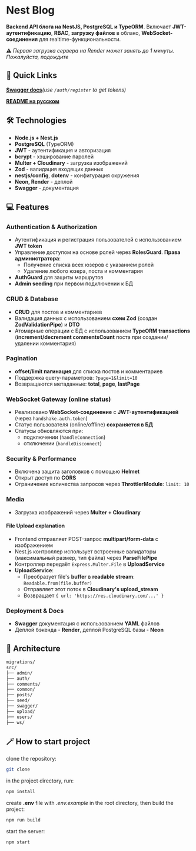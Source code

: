 # Nest Blog

**Backend API блога на NestJS, PostgreSQL и TypeORM**. Включает **JWT-аутентификацию**, **RBAC**, **загрузку файлов** в облако, **WebSocket-соединения** для realtime-функциональности.

⚠️ _Первая загрузка сервера на Render может занять до 1 минуты. Пожалуйста, подождите_

## 🔗 Quick Links

[**Swagger docs**](https://nest-blog-7ygh.onrender.com/docs)_(use `/auth/register` to get tokens)_

[**README на русском**](./README.ru.md)

## 🛠️ Technologies

- **Node.js + Nest.js**
- **PostgreSQL** (TypeORM)
- **JWT** - аутентификация и авторизация
- **bcrypt** - хэширование паролей
- **Multer + Cloudinary** - загрузка изображений
- **Zod** - валидация входящих данных
- **nestjs/config**, **dotenv** - конфигурация окружения
- **Neon, Render** - деплой
- **Swagger** - документация

## 💻 Features

### Authentication & Authorization

- Аутентификация и регистрация пользователей с использованием **JWT token**
- Управление доступом на основе ролей через **RolesGuard**. **Права администратора**:
  - Получение списка всех юзеров с указанием ролей
  - Удаление любого юзера, поста и комментария
- **AuthGuard** для защиты маршрутов
- **Admin seeding** при первом подключении к БД

### CRUD & Database

- **CRUD** для постов и комментариев
- Валидация данных с использованием **схем Zod** (создан **ZodValidationPipe**) и **DTO**
- Атомарные операции с БД с использованием **TypeORM transactions** (**increment/decrement commentsCount** поста при создании/удалении комментария)

### Pagination

- **offset/limit пагинация** для списка постов и комментариев
- Поддержка query-параметров: `?page=1&limit=10`
- Возвращаются метаданные: **total**, **page**, **lastPage**

### WebSocket Gateway (online status)

- Реализовано **WebSocket-соединение** с **JWT-аутентификацией** (через `handshake.auth.token`)
- Статус пользователя (online/offline) **сохраняется в БД**
- Статусы обновляются при:
  - подключении (`handleConnection`)
  - отключении (`handleDisconnect`)

### Security & Performance

- Включена защита заголовков с помощью **Helmet**
- Открыт доступ по **CORS**
- Ограничение количества запросов через **ThrottlerModule**: `limit: 10`

### Мedia

- Загрузка изображений через **Multer + Cloudinary**

#### File Upload explanation

- Frontend отправляет POST-запрос **multipart/form-data** с изображением
- Nest.js контроллер использует встроенные валидаторы (максимальный размер, тип файла) через **ParseFilePipe**
- Контроллер передаёт `Express.Multer.File` в **UploadService**
- **UploadService**:
  - Преобразует file's **buffer** в **readable stream**: `Readable.from(file.buffer)`
  - Отправляет этот поток в **Cloudinary's upload_stream**
  - Возвращает `{ url: 'https://res.cloudinary.com/...' }`

### Deployment & Docs

- **Swagger** документация с использованием **YAML** файлов
- Деплой бэкенда - **Render**, деплой PostgreSQL базы - **Neon**

## 📁 Architecture

```bash
migrations/
src/
├── admin/
├── auth/
├── comments/
├── common/
├── posts/
├── seed/
├── swagger/
├── upload/
├── users/
├── ws/
```

## 🪄 How to start project

clone the repository:

```bash
git clone
```

in the project directory, run:

```bash
npm install
```

create **.env** file with _.env.example_ in the root directory, then build the project:

```bash
npm run build
```

start the server:

```bash
npm start
```
